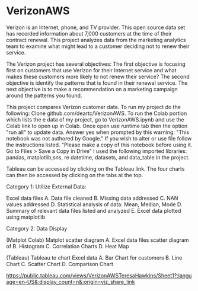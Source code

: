 # VerizonAWS

Verizon is an Internet, phone, and TV provider.  This open source data set  has recorded information about 7,000 customers at the time of their contract renewal. 
This project analyzes data from the  marketing analytics team to examine what might lead to a customer deciding not to renew their service. 
 
 The Verizon project has several objectives:  The first objective is focusing first on customers that use Verizon for their Internet service and what  makes these customers more likely to not renew their service?  The second objective is identify the patterns that is found in their renewal service. The next objective is to make a recommendation on a marketing campaign around the patterns you found.
 
 This project compares Verizon customer data. To run my project do the following: Clone github.com/deartc/VerizonAWS. To run the Colab portion which lists the e data of my project, go to VerizonAWS.ipynb and use the Colab link to open up in Colab. Once open use runtime tab then the option "run all" to update data. Answer yes when prompted by this warning: "This notebook was not authored by Google." If you wish to alter or use file follow the instructions listed. "Please make a copy of this notebook before using it. Go to Files > Save a Copy in Drive" I used the following imported libraries: pandas, matplotlib,sns, re datetime, datasets, and data_table in the project.

Tableau can be accessed by clicking on the Tableau link. The four charts can then be accessed by clicking on the tabs at the top.

Category 1: Utilize External Data:

Excel data files A. Data file cleaned B. Missing data addressed C. NAN values addressed D. Statistical analysis of data: Mean, Median, Mode D. Summary of relevant data files listed and analyzed E. Excel data plotted using matplotlib

Category 2: Data Display

(Matplot Colab) Matplot scatter diagram A. Excel data files scatter diagram of B. Histogram C. Correlation Charts D. Heat Map


(Tableau) Tableau to chart Excel data A.  Bar Chart for customers B.  Line Chart C. Scatter Chart D. Comparison Chart

https://public.tableau.com/views/VerizonAWSTeresaHawkins/Sheet1?:language=en-US&:display_count=n&:origin=viz_share_link
